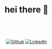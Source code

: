 <h1 align="center">
  <br>
   <p>hei there 👋</p>
  <br>
</h1>
<div align="center">
    <a href="https://github.com/andriyan120"><img src="https://img.shields.io/badge/Github--_.svg?style=social&logo=Github" alt="Github"></a>
    <a href="https://www.linkedin.com/in/andriyani"><img src="https://img.shields.io/badge/LinkedIn--_.svg?style=social&logo=linkedin" alt="LinkedIn"></a>
</div>